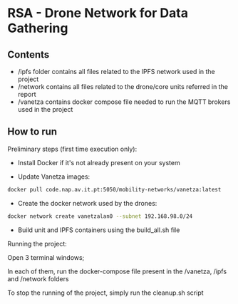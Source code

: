 # RSA - Drone Network for Data Gathering

## Contents
- /ipfs folder contains all files related to the IPFS network used in the project
- /network contains all files related to the drone/core units referred in the report
- /vanetza contains docker compose file needed to run the MQTT brokers used in the project

## How to run

Preliminary steps (first time execution only):

- Install Docker if it's not already present on your system

- Update Vanetza images:
```bash
docker pull code.nap.av.it.pt:5050/mobility-networks/vanetza:latest
``` 
- Create the docker network used by the drones:
```bash
docker network create vanetzalan0 --subnet 192.168.98.0/24
``` 

- Build unit and IPFS containers using the build_all.sh file

Running the project:

Open 3 terminal windows;

In each of them, run the docker-compose file present in the /vanetza, /ipfs and /network folders

To stop the running of the project, simply run the cleanup.sh script
